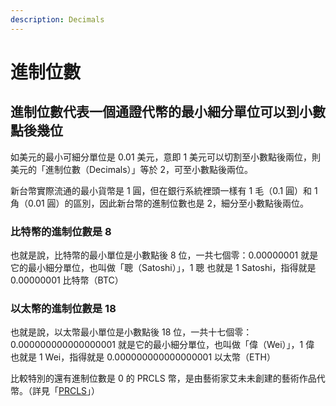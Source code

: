 ```yaml
---
description: Decimals
---
```


# 進制位數

## 進制位數代表一個通證代幣的最小細分單位可以到小數點後幾位

如美元的最小可細分單位是 0.01 美元，意即 1 美元可以切割至小數點後兩位，則美元的「進制位數（Decimals）」等於 2，可至小數點後兩位。

新台幣實際流通的最小貨幣是 1 圓，但在銀行系統裡頭一樣有 1 毛（0.1 圓）和 1 角（0.01 圓）的區別，因此新台幣的進制位數也是 2，細分至小數點後兩位。

### 比特幣的進制位數是 8 

也就是說，比特幣的最小單位是小數點後 8 位，一共七個零：0.00000001 就是它的最小細分單位，也叫做「聰（Satoshi）」，1 聰 也就是 1 Satoshi，指得就是 0.00000001 比特幣（BTC）

### 以太幣的進制位數是 18

也就是說，以太幣最小單位是小數點後 18 位，一共十七個零：0.000000000000000001 就是它的最小細分單位，也叫做「偉（Wei）」，1 偉 也就是 1 Wei，指得就是 0.000000000000000001 以太幣（ETH）

比較特別的還有進制位數是 0 的 PRCLS 幣，是由藝術家艾未未創建的藝術作品代幣。（詳見「[PRCLS](../../undefined/priceless-prcls.md)」）

